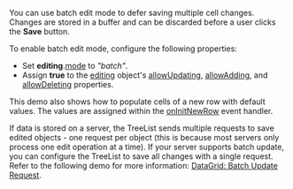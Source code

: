 You can use batch edit mode to defer saving multiple cell changes. Changes are stored in a buffer and can be discarded before a user clicks the **Save** button.
<!--split-->

To enable batch edit mode, configure the following properties:

* Set **editing**.[mode](/Documentation/ApiReference/UI_Components/dxTreeList/Configuration/editing/#mode) to *"batch"*.
* Assign **true**  to the [editing](/Documentation/ApiReference/UI_Components/dxTreeList/Configuration/editing/#mode) object's [allowUpdating](/Documentation/ApiReference/UI_Components/dxTreeList/Configuration/editing/#allowUpdating), [allowAdding](/Documentation/ApiReference/UI_Components/dxTreeList/Configuration/editing/#allowAdding), and [allowDeleting](/Documentation/ApiReference/UI_Components/dxTreeList/Configuration/editing/#allowDeleting) properties.

This demo also shows how to populate cells of a new row with default values. The values are assigned within the [onInitNewRow](/Documentation/ApiReference/UI_Components/dxTreeList/Configuration/#onInitNewRow) event handler.

If data is stored on a server, the TreeList sends multiple requests to save edited objects - one request per object (this is because most servers only process one edit operation at a time). If your server supports batch update, you can configure the TreeList to save all changes with a single request. Refer to the following demo for more information: [DataGrid: Batch Update Request](https://js.devexpress.com/Demos/WidgetsGallery/Demo/DataGrid/BatchUpdateRequest/).
